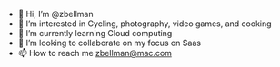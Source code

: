 - 👋 Hi, I’m @zbellman
- 👀 I’m interested in Cycling, photography, video games, and cooking
- 🌱 I’m currently learning Cloud computing 
- 💞️ I’m looking to collaborate on my focus on Saas
- 📫 How to reach me zbellman@mac.com

<!---
zbellman/zbellman is a ✨ special ✨ repository because its `README.md` (this file) appears on your GitHub profile.
You can click the Preview link to take a look at your changes.
--->
